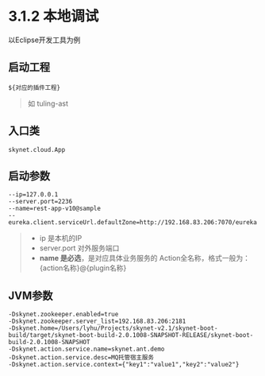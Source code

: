 # 3.1.2 本地调试

以Eclipse开发工具为例

## 启动工程

```text
${对应的插件工程} 
```

> 如 tuling-ast

## 入口类

```text
skynet.cloud.App
```

## 启动参数

```text
--ip=127.0.0.1
--server.port=2236
--name=rest-app-v10@sample
--eureka.client.serviceUrl.defaultZone=http://192.168.83.206:7070/eureka
```

> * ip 是本机的IP
> * server.port 对外服务端口
> * **name 是必选**，是对应具体业务服务的 Action全名称，格式一般为：{action名称}@{plugin名称}

## JVM参数

```text
-Dskynet.zookeeper.enabled=true
-Dskynet.zookeeper.server_list=192.168.83.206:2181
-Dskynet.home=/Users/lyhu/Projects/skynet-v2.1/skynet-boot-build/target/skynet-boot-build-2.0.1008-SNAPSHOT-RELEASE/skynet-boot-build-2.0.1008-SNAPSHOT
-Dskynet.action.service.name=skynet.ant.demo
-Dskynet.action.service.desc=MQ托管宿主服务
-Dskynet.action.service.context={"key1":"value1","key2":"value2"}
```



